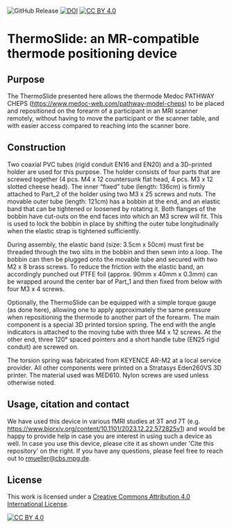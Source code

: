 ![GitHub Release](https://img.shields.io/github/v/release/eippertlab/thermode-positioning-device)
[![DOI](https://zenodo.org/badge/741047737.svg)](https://zenodo.org/doi/10.5281/zenodo.10475478) 
[![CC BY 4.0][cc-by-shield]][cc-by]
# ThermoSlide: an MR-compatible thermode positioning device


## Purpose
The ThermoSlide presented here allows the thermode Medoc PATHWAY CHEPS (https://www.medoc-web.com/pathway-model-cheps) to be placed and repositioned on the forearm of a participant in an MRI scanner remotely, without having to move the participant or the scanner table, and with easier access compared to reaching into the scanner bore.


## Construction
Two coaxial PVC tubes (rigid conduit EN16 and EN20) and a 3D-printed holder are used for this purpose. The holder consists of four parts that are screwed together (4 pcs. M4 x 12 countersunk flat head, 4 pcs. M3 x 12 slotted cheese head). The inner “fixed” tube (length: 136cm) is firmly attached to Part_2 of the holder using two M3 x 25 screws and nuts. The movable outer tube (length: 121cm) has a bobbin at the end, and an elastic band that can be tightened or loosened by rotating it. Both flanges of the bobbin have cut-outs on the end faces into which an M3 screw will fit. This is used to lock the bobbin in place by shifting the outer tube longitudinally when the elastic strap is tightened sufficiently.

During assembly, the elastic band (size: 3.5cm x 50cm) must first be threaded through the two slits in the bobbin and then sewn into a loop. The bobbin can then be plugged onto the movable tube and secured with two M2 x 8 brass screws. To reduce the friction with the elastic band, an accordingly punched out PTFE foil (approx. 90mm x 40mm x 0.3mm) can be wrapped around the center bar of Part_1 and then fixed from below with four M3 x 4 screws.

Optionally, the ThermoSlide can be equipped with a simple torque gauge (as done here), allowing one to apply approximately the same pressure when repositioning the thermode to another part of the forearm. The main component is a special 3D printed torsion spring. The end with the angle indicators is attached to the moving tube with three M4 x 12 screws. At the other end, three 120° spaced pointers and a short handle tube (EN25 rigid conduit) are screwed on.

The torsion spring was fabricated from KEYENCE AR-M2 at a local service provider. All other components were printed on a Stratasys Eden260VS 3D printer. The material used was MED610. Nylon screws are used unless otherwise noted.


## Usage, citation and contact
We have used this device in various fMRI studies at 3T and 7T (e.g. https://www.biorxiv.org/content/10.1101/2023.12.22.572825v1) and would be happy to provide help in case you are interest in using such a device as well. In case you use this device, please cite it as shown under 'Cite this repository' on the right. If you have any questions, please feel free to reach out to rmueller@cbs.mpg.de. 


## License
This work is licensed under a
[Creative Commons Attribution 4.0 International License][cc-by].

[![CC BY 4.0][cc-by-image]][cc-by]

[cc-by]: http://creativecommons.org/licenses/by/4.0/
[cc-by-image]: https://i.creativecommons.org/l/by/4.0/88x31.png
[cc-by-shield]: https://img.shields.io/badge/License-CC%20BY%204.0-lightgrey.svg

